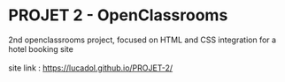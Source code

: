 # PROJET 2 - OpenClassrooms
2nd openclassrooms project, focused on HTML and CSS integration for a hotel booking site<br>
<br>
site link : https://lucadol.github.io/PROJET-2/
